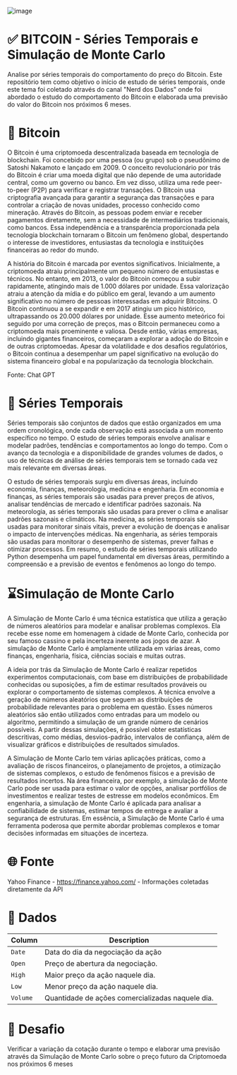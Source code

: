 ![image](https://github.com/LerinaMM/bitcoin_series_temporais_projecao/assets/83770121/8ac371d7-fa5a-49fa-afd4-ffc4a45cfc54)


# ✅ BITCOIN - Séries Temporais e Simulação de Monte Carlo

Analise por séries temporais do comportamento do preço do Bitcoin. Este repositório tem como objetivo o início de estudo de séries temporais, onde este tema foi coletado através do canal "Nerd dos Dados" onde foi abordado o estudo do comportamento do Bitcoin e elaborada uma previsão do valor do Bitcoin nos próximos 6 meses.

# 📖 Bitcoin

O Bitcoin é uma criptomoeda descentralizada baseada em tecnologia de blockchain. Foi concebido por uma pessoa (ou grupo) sob o pseudônimo de Satoshi Nakamoto e lançado em 2009. O conceito revolucionário por trás do Bitcoin é criar uma moeda digital que não depende de uma autoridade central, como um governo ou banco. Em vez disso, utiliza uma rede peer-to-peer (P2P) para verificar e registrar transações. O Bitcoin usa criptografia avançada para garantir a segurança das transações e para controlar a criação de novas unidades, processo conhecido como mineração. Através do Bitcoin, as pessoas podem enviar e receber pagamentos diretamente, sem a necessidade de intermediários tradicionais, como bancos. Essa independência e a transparência proporcionada pela tecnologia blockchain tornaram o Bitcoin um fenômeno global, despertando o interesse de investidores, entusiastas da tecnologia e instituições financeiras ao redor do mundo.

A história do Bitcoin é marcada por eventos significativos. Inicialmente, a criptomoeda atraiu principalmente um pequeno número de entusiastas e técnicos. No entanto, em 2013, o valor do Bitcoin começou a subir rapidamente, atingindo mais de 1.000 dólares por unidade. Essa valorização atraiu a atenção da mídia e do público em geral, levando a um aumento significativo no número de pessoas interessadas em adquirir Bitcoins. O Bitcoin continuou a se expandir e em 2017 atingiu um pico histórico, ultrapassando os 20.000 dólares por unidade. Esse aumento meteórico foi seguido por uma correção de preços, mas o Bitcoin permaneceu como a criptomoeda mais proeminente e valiosa. Desde então, várias empresas, incluindo gigantes financeiros, começaram a explorar a adoção do Bitcoin e de outras criptomoedas. Apesar da volatilidade e dos desafios regulatórios, o Bitcoin continua a desempenhar um papel significativo na evolução do sistema financeiro global e na popularização da tecnologia blockchain.

Fonte: Chat GPT

# 📖 Séries Temporais

Séries temporais são conjuntos de dados que estão organizados em uma ordem cronológica, onde cada observação está associada a um momento específico no tempo. O estudo de séries temporais envolve analisar e modelar padrões, tendências e comportamentos ao longo do tempo. Com o avanço da tecnologia e a disponibilidade de grandes volumes de dados, o uso de técnicas de análise de séries temporais tem se tornado cada vez mais relevante em diversas áreas.

O estudo de séries temporais surgiu em diversas áreas, incluindo economia, finanças, meteorologia, medicina e engenharia. Em economia e finanças, as séries temporais são usadas para prever preços de ativos, analisar tendências de mercado e identificar padrões sazonais. Na meteorologia, as séries temporais são usadas para prever o clima e analisar padrões sazonais e climáticos. Na medicina, as séries temporais são usadas para monitorar sinais vitais, prever a evolução de doenças e analisar o impacto de intervenções médicas. Na engenharia, as séries temporais são usadas para monitorar o desempenho de sistemas, prever falhas e otimizar processos. Em resumo, o estudo de séries temporais utilizando Python desempenha um papel fundamental em diversas áreas, permitindo a compreensão e a previsão de eventos e fenômenos ao longo do tempo.

# ⌛️Simulação de Monte Carlo

A Simulação de Monte Carlo é uma técnica estatística que utiliza a geração de números aleatórios para modelar e analisar problemas complexos. Ela recebe esse nome em homenagem à cidade de Monte Carlo, conhecida por seu famoso cassino e pela incerteza inerente aos jogos de azar. A simulação de Monte Carlo é amplamente utilizada em várias áreas, como finanças, engenharia, física, ciências sociais e muitas outras.

A ideia por trás da Simulação de Monte Carlo é realizar repetidos experimentos computacionais, com base em distribuições de probabilidade conhecidas ou suposições, a fim de estimar resultados prováveis ou explorar o comportamento de sistemas complexos. A técnica envolve a geração de números aleatórios que seguem as distribuições de probabilidade relevantes para o problema em questão. Esses números aleatórios são então utilizados como entradas para um modelo ou algoritmo, permitindo a simulação de um grande número de cenários possíveis. A partir dessas simulações, é possível obter estatísticas descritivas, como médias, desvios-padrão, intervalos de confiança, além de visualizar gráficos e distribuições de resultados simulados.

A Simulação de Monte Carlo tem várias aplicações práticas, como a avaliação de riscos financeiros, o planejamento de projetos, a otimização de sistemas complexos, o estudo de fenômenos físicos e a previsão de resultados incertos. Na área financeira, por exemplo, a simulação de Monte Carlo pode ser usada para estimar o valor de opções, analisar portfólios de investimentos e realizar testes de estresse em modelos econômicos. Em engenharia, a simulação de Monte Carlo é aplicada para analisar a confiabilidade de sistemas, estimar tempos de entrega e avaliar a segurança de estruturas. Em essência, a Simulação de Monte Carlo é uma ferramenta poderosa que permite abordar problemas complexos e tomar decisões informadas em situações de incerteza.

# 🌐 Fonte

Yahoo Finance - https://finance.yahoo.com/ - Informações coletadas diretamente da API

# 💾 Dados

| Column     | Description              |
|------------|--------------------------|
| `Date` | Data do dia da negociação da ação |
| `Open` | Preço de abertura da negociação. |
| `High` | Maior preço da ação naquele dia. |
| `Low` | Menor preço da ação naquele dia. |
| `Volume` | Quantidade de ações comercializadas naquele dia. |

# 💪 Desafio

Verificar a variação da cotação durante o tempo e elaborar uma previsão através da Simulação de Monte Carlo sobre o preço futuro da Criptomoeda nos próximos 6 meses
